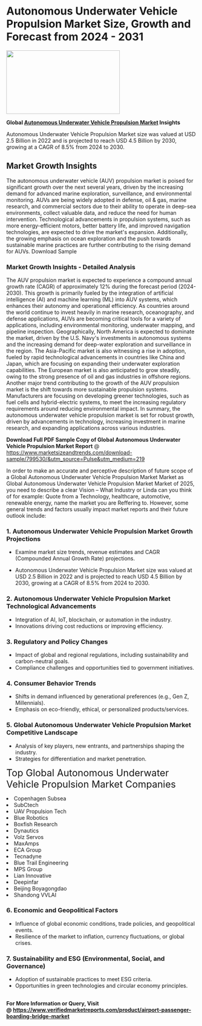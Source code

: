 <H1>Autonomous Underwater Vehicle Propulsion Market Size, Growth and Forecast from 2024 - 2031</H1><img class="aligncenter size-medium wp-image-584254" src="https://thirdeyenews.in/wp-content/uploads/2024/09/Global-Market-Research-300x168.jpeg" alt="" width="300" height="168" /><p><strong>Global&nbsp;<a href="https://www.marketsizeandtrends.com/download-sample/799530/&amp;utm_source=Pulse&amp;utm_medium=219">Autonomous Underwater Vehicle Propulsion Market</a> Insights</strong></p><p>Autonomous Underwater Vehicle Propulsion Market size was valued at USD 2.5 Billion in 2022 and is projected to reach USD 4.5 Billion by 2030, growing at a CAGR of 8.5% from 2024 to 2030.</p><p><h2>Market Growth Insights</h2> The autonomous underwater vehicle (AUV) propulsion market is poised for significant growth over the next several years, driven by the increasing demand for advanced marine exploration, surveillance, and environmental monitoring. AUVs are being widely adopted in defense, oil & gas, marine research, and commercial sectors due to their ability to operate in deep-sea environments, collect valuable data, and reduce the need for human intervention. Technological advancements in propulsion systems, such as more energy-efficient motors, better battery life, and improved navigation technologies, are expected to drive the market's expansion. Additionally, the growing emphasis on ocean exploration and the push towards sustainable marine practices are further contributing to the rising demand for AUVs. Download Sample <h3>Market Growth Insights - Detailed Analysis</h3> The AUV propulsion market is expected to experience a compound annual growth rate (CAGR) of approximately 12% during the forecast period (2024-2030). This growth is primarily fueled by the integration of artificial intelligence (AI) and machine learning (ML) into AUV systems, which enhances their autonomy and operational efficiency. As countries around the world continue to invest heavily in marine research, oceanography, and defense applications, AUVs are becoming critical tools for a variety of applications, including environmental monitoring, underwater mapping, and pipeline inspection. Geographically, North America is expected to dominate the market, driven by the U.S. Navy's investments in autonomous systems and the increasing demand for deep-water exploration and surveillance in the region. The Asia-Pacific market is also witnessing a rise in adoption, fueled by rapid technological advancements in countries like China and Japan, which are focusing on expanding their underwater exploration capabilities. The European market is also anticipated to grow steadily, owing to the strong presence of oil and gas industries in offshore regions. Another major trend contributing to the growth of the AUV propulsion market is the shift towards more sustainable propulsion systems. Manufacturers are focusing on developing greener technologies, such as fuel cells and hybrid-electric systems, to meet the increasing regulatory requirements around reducing environmental impact. In summary, the autonomous underwater vehicle propulsion market is set for robust growth, driven by advancements in technology, increasing investment in marine research, and expanding applications across various industries. </p><p><span class=""><strong>Download Full PDF Sample Copy of Global Autonomous Underwater Vehicle Propulsion Market Report</strong> @ <a href="https://www.marketsizeandtrends.com/download-sample/799530/&amp;utm_source=Pulse&amp;utm_medium=219" target="_blank">https://www.marketsizeandtrends.com/download-sample/799530/&amp;utm_source=Pulse&amp;utm_medium=219</a></span></p><p>In order to make an accurate and perceptive description of future scope of a Global&nbsp;Autonomous Underwater Vehicle Propulsion Market Market as Global&nbsp;Autonomous Underwater Vehicle Propulsion Market Market of 2025, you need to describe a clear Vision &ndash; What Industry or Linda can you think of for example: Quote from a Technology, healthcare, automotive, renewable energy, name the market you are Reffering to. However, some general trends and factors usually impact market reports and their future outlook include:</p><h3>1.&nbsp;<strong>Autonomous Underwater Vehicle Propulsion Market Growth Projections</strong></h3><ul><li>Examine market size trends, revenue estimates and CAGR (Compounded Annual Growth Rate) projections.</li><li><p>Autonomous Underwater Vehicle Propulsion Market size was valued at USD 2.5 Billion in 2022 and is projected to reach USD 4.5 Billion by 2030, growing at a CAGR of 8.5% from 2024 to 2030.</p></li></ul><h3>2.&nbsp;<strong>Autonomous Underwater Vehicle Propulsion Market Technological Advancements</strong></h3><ul><li>Integration of AI, IoT, blockchain, or automation in the industry.</li><li>Innovations driving cost reductions or improving efficiency.</li></ul><h3>3.&nbsp;<strong>Regulatory and Policy Changes</strong></h3><ul><li>Impact of global and regional regulations, including sustainability and carbon-neutral goals.</li><li>Compliance challenges and opportunities tied to government initiatives.</li></ul><h3>4.&nbsp;<strong>Consumer Behavior Trends</strong></h3><ul><li>Shifts in demand influenced by generational preferences (e.g., Gen Z, Millennials).</li><li>Emphasis on eco-friendly, ethical, or personalized products/services.</li></ul><h3>5.&nbsp;<strong>Global Autonomous Underwater Vehicle Propulsion Market Competitive Landscape</strong></h3><ul><li>Analysis of key players, new entrants, and partnerships shaping the industry.</li><li>Strategies for differentiation and market penetration.</li></ul><p data-pm-slice="1 1 []"><span style="color: inherit; font-family: inherit; font-size: 25px;">Top Global Autonomous Underwater Vehicle Propulsion Market Companies</span></p><div class="" data-test-id=""><p><li>Copenhagen Subsea</li><li> SubCtech</li><li> UAV Propulsion Tech</li><li> Blue Robotics</li><li> Boxfish Research</li><li> Dynautics</li><li> Volz Servos</li><li> MaxAmps</li><li> ECA Group</li><li> Tecnadyne</li><li> Blue Trail Engineering</li><li> MPS Group</li><li> Lian Innovative</li><li> Deepinfar</li><li> Beijing Boyagongdao</li><li> Shandong VVLAI</li></p></div><h3>6.&nbsp;<strong>Economic and Geopolitical Factors</strong></h3><ul><li>Influence of global economic conditions, trade policies, and geopolitical events.</li><li>Resilience of the market to inflation, currency fluctuations, or global crises.</li></ul><h3>7.&nbsp;<strong>Sustainability and ESG (Environmental, Social, and Governance)</strong></h3><ul><li>Adoption of sustainable practices to meet ESG criteria.</li><li>Opportunities in green technologies and circular economy principles.</li></ul><h2><strong style="font-size: 14px;">For More Information or Query, Visit @&nbsp;</strong><a style="background-color: #ffffff; font-size: 14px;" href="https://www.marketsizeandtrends.com/report/autonomous-underwater-vehicle-propulsion-market/" target="_blank">https://www.verifiedmarketreports.com/product/airport-passenger-boarding-bridge-market</a></h2>
